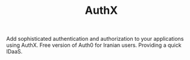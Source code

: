 <h1 align="center">
  AuthX
</h1>

<br />

Add sophisticated authentication and authorization to your applications using AuthX. Free version of Auth0 for Iranian users.
Providing a quick IDaaS.
